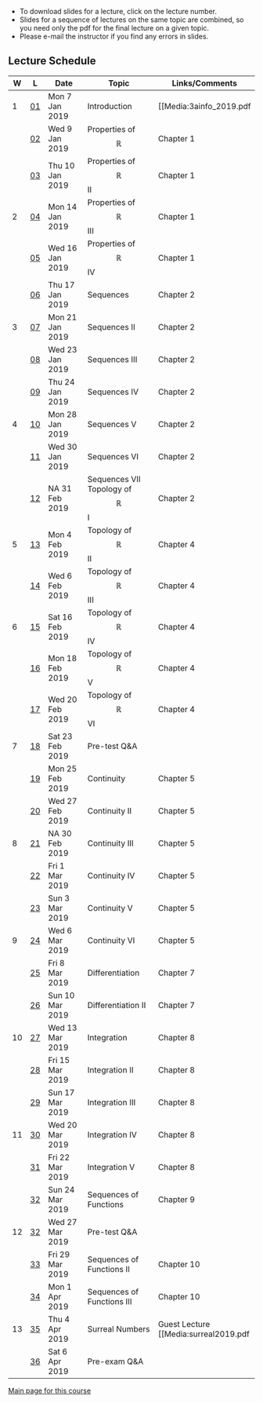 * To download slides for a lecture, click on the lecture number.
* Slides for a sequence of lectures on the same topic are combined, so you need only the pdf for the final lecture on a given topic.
* Please e-mail the instructor if you find any errors in slides.

## Lecture Schedule

| W | L | Date | Topic | Links/Comments |
|---|---|------|-------|----------------|
| 1 | [01](3al01_2019.pdf) | Mon 7 Jan 2019 | Introduction |  [[Media:3ainfo_2019.pdf|Course information]] |
|  | [02](3al02_2019.pdf) | Wed 9 Jan 2019 | Properties of $$\mathbb{R}$$ |  Chapter 1 |
|  | [03](3al03_2019.pdf) | Thu 10 Jan 2019 | Properties of $$\mathbb{R}$$ II |  Chapter 1 |
| 2 | [04](3al04_2019.pdf) | Mon 14 Jan 2019 | Properties of $$\mathbb{R}$$ III |  Chapter 1 |
|  | [05](3al05_2019.pdf) | Wed 16 Jan 2019 | Properties of $$\mathbb{R}$$ IV |  Chapter 1 |
|  | [06](3al06_2019.pdf) | Thu 17 Jan 2019 | Sequences |  Chapter 2 |
| 3 | [07](3al07_2019.pdf) | Mon 21 Jan 2019 | Sequences II |  Chapter 2 |
|  | [08](3al08_2019.pdf) | Wed 23 Jan 2019 | Sequences III |  Chapter 2 |
|  | [09](3al09_2019.pdf) | Thu 24 Jan 2019 | Sequences IV |  Chapter 2 |
| 4 | [10](3al10_2019.pdf) | Mon 28 Jan 2019 | Sequences V |  Chapter 2 |
|  | [11](3al11_2019.pdf) | Wed 30 Jan 2019 | Sequences VI |  Chapter 2 |
|  | [12](3al12_2019.pdf) | NA 31 Feb 2019 | Sequences VII<br>Topology of $$\mathbb{R}$$ I |  Chapter 2 |
| 5 | [13](3al13_2019.pdf) | Mon 4 Feb 2019 | Topology of $$\mathbb{R}$$ II | Chapter 4 |
|  | [14](3al14_2019.pdf) | Wed 6 Feb 2019 | Topology of $$\mathbb{R}$$ III | Chapter 4 |
| 6 | [15](3al15_2019.pdf) | Sat 16 Feb 2019 | Topology of $$\mathbb{R}$$ IV | Chapter 4 |
|  | [16](3al16_2019.pdf) | Mon 18 Feb 2019 | Topology of $$\mathbb{R}$$ V | Chapter 4 |
|  | [17](3al17_2019.pdf) | Wed 20 Feb 2019 | Topology of $$\mathbb{R}$$ VI | Chapter 4 |
| 7 | [18](3al18_2019.pdf) | Sat 23 Feb 2019 | Pre-test Q\&A |  |
|  | [19](3al19_2019.pdf) | Mon 25 Feb 2019 | Continuity | Chapter 5 |
|  | [20](3al20_2019.pdf) | Wed 27 Feb 2019 | Continuity II | Chapter 5 |
| 8 | [21](3al21_2019.pdf) | NA 30 Feb 2019 | Continuity III | Chapter 5 |
|  | [22](3al22_2019.pdf) | Fri 1 Mar 2019 | Continuity IV | Chapter 5 |
|  | [23](3al23_2019.pdf) | Sun 3 Mar 2019 | Continuity V | Chapter 5 |
| 9 | [24](3al24_2019.pdf) | Wed 6 Mar 2019 | Continuity VI | Chapter 5 |
|  | [25](3al25_2019.pdf) | Fri 8 Mar 2019 | Differentiation | Chapter 7 |
|  | [26](3al26_2019.pdf) | Sun 10 Mar 2019 | Differentiation II | Chapter 7 |
| 10 | [27](3al27_2019.pdf) | Wed 13 Mar 2019 | Integration | Chapter 8 |
|  | [28](3al28_2019.pdf) | Fri 15 Mar 2019 | Integration II | Chapter 8 |
|  | [29](3al29_2019.pdf) | Sun 17 Mar 2019 | Integration III | Chapter 8 |
| 11 | [30](3al30_2019.pdf) | Wed 20 Mar 2019 | Integration IV | Chapter 8 |
|  | [31](3al31_2019.pdf) | Fri 22 Mar 2019 | Integration V | Chapter 8 |
|  | [32](3al32_2019.pdf) | Sun 24 Mar 2019 | Sequences of Functions | Chapter 9 |
| 12 | [32](3al32_2019.pdf) | Wed 27 Mar 2019 | Pre-test Q\&A |  |
|  | [33](3al33_2019.pdf) | Fri 29 Mar 2019 | Sequences of Functions II | Chapter 10 |
|  | [34](3al34_2019.pdf) | Mon 1 Apr 2019 | Sequences of Functions III | Chapter 10 |
| 13 | [35](3al35_2019.pdf) | Thu 4 Apr 2019 | Surreal Numbers | Guest Lecture<br>[[Media:surreal2019.pdf|slides]] |
|  | [36](3al36_2019.pdf) | Sat 6 Apr 2019 | Pre-exam Q\&A |  |

[Main page for this course](https://davidearn.github.io/math3a/)
